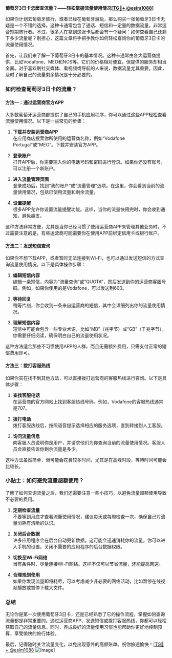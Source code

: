 **葡萄牙3日卡怎麽查流量？——轻松掌握流量使用情况[[TG💪+ @esim1088](https://t.me/s/esim1088)]**

如果你计划去葡萄牙旅行，或者已经在葡萄牙游玩，那么购买一张葡萄牙3日卡无疑是一个不错的选择。这种卡通常包含了通话、短信和一定量的数据流量，非常适合短期旅行者。不过，很多人在拿到这张卡后都会有一个疑问：如何查看自己还剩下多少流量呢？别担心，这篇文章将手把手教你如何轻松查询你的葡萄牙3日卡的流量使用情况。

首先，让我们来了解一下葡萄牙3日卡的基本情况。这种卡通常由各大运营商提供，比如Vodafone、MEO和NOS等。它们的价格相对便宜，但提供的服务却相当全面。对于喜欢刷社交媒体、看视频或导航的人来说，数据流量尤其重要。因此，及时了解自己的流量剩余情况是十分必要的。

### 如何检查葡萄牙3日卡的流量？

#### 方法一：通过运营商官方APP

大多数葡萄牙运营商都提供了自己的手机应用程序，你可以通过这些APP轻松查看流量使用情况。以下是一些常见的步骤：

1. **下载并安装运营商APP**  
   在应用商店搜索你所使用的运营商名称，例如“Vodafone Portugal”或“MEO”。下载并安装官方APP。

2. **登录账户**  
   打开APP后，你需要输入你的电话号码和密码进行登录。如果你还没有账号，可以注册一个新账户。

3. **进入流量管理页面**  
   登录成功后，找到“我的账户”或“流量管理”选项。在这里，你会看到当前的流量使用情况，包括已使用流量和剩余流量。

4. **设置提醒**  
   很多APP允许你设置流量提醒功能。这样，当你的流量快用完时，你会收到通知，避免超支。

这种方法非常方便，尤其是当你已经习惯了使用运营商APP来管理其他业务时。不过需要注意的是，有些运营商可能需要你在使用APP前绑定信用卡或银行账户。

#### 方法二：发送短信查询

如果你不想下载APP，或者暂时无法连接到Wi-Fi，也可以通过发送短信的方式查询流量使用情况。以下是具体操作步骤：

1. **编辑短信内容**  
   编辑一条短信，内容为“流量查询”或“QUOTA”，然后发送到你的运营商客服号码。例如，如果你使用的是Vodafone，可以发送到600。

2. **等待回复**  
   稍等片刻，你会收到一条来自运营商的短信，其中会详细列出你的流量使用情况。

3. **理解短信内容**  
   短信中可能会包含一些专业术语，比如“MB”（兆字节）或“GB”（千兆字节）。你需要仔细阅读，确保明白自己的流量使用状况。

这种方法适合那些不习惯使用APP的人群，而且无需额外费用，只需支付正常的短信费用即可。

#### 方法三：拨打客服热线

如果你实在找不到其他方法，可以直接拨打运营商的客服热线进行咨询。以下是具体步骤：

1. **查找客服电话**  
   在运营商的官方网站上找到客服热线号码。例如，Vodafone的客服热线通常是707。

2. **拨打电话**  
   拨打客服热线后，按照语音提示选择相应的服务选项，直到转接到人工客服。

3. **询问流量信息**  
   向客服人员说明你是用户，并请求他们为你查询当前的流量使用情况。客服人员会直接告诉你剩余流量是多少。

这种方法虽然简单，但可能会花费较多时间，尤其是在高峰时段，等待时间可能会比较长。

### 小贴士：如何避免流量超额使用？

了解了如何查询流量之后，我们还需要注意一些小技巧，以避免流量超额使用导致不必要的费用。

1. **定期检查流量**  
   不要等到月底才查看流量使用情况，建议每天或每周检查一次，确保自己对流量消耗有清晰的认识。

2. **关闭后台数据**  
   许多应用程序会在后台自动更新数据，这可能会迅速消耗你的流量。你可以进入手机的设置，关闭不需要的应用程序的后台数据权限。

3. **切换至Wi-Fi网络**  
   当有条件时，尽量连接Wi-Fi网络。这样不仅可以节省流量，还能提高网速。

4. **合理规划使用**  
   如果你发现流量即将耗尽，可以考虑减少非必要的网络活动，比如暂停在线视频播放或暂停下载大文件。

### 总结

无论你是第一次使用葡萄牙3日卡，还是已经熟悉了它的操作流程，掌握如何查询流量都是非常重要的。通过运营商APP、发送短信或拨打客服热线，你都可以轻松获取自己的流量信息。同时，养成良好的流量使用习惯也能帮助你更好地控制预算，享受愉快的旅行体验。

最后，记得随时关注流量变化，以免出现意外的高额账单。祝你旅途愉快！[[TG💪+ @esim1088](https://t.me/s/esim1088) ![Image](https://i.postimg.cc/4NQfJmqS/Snipaste-2025-05-13-00-14-12.png)]
